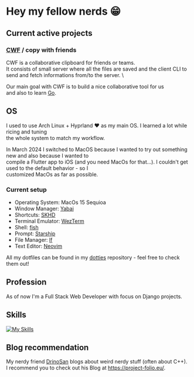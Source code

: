 # Hey my fellow nerds 😁

## Current active projects

### [CWF](https://github.com/noobcollective/cwf) / copy with friends
CWF is a collaborative clipboard for friends or teams. \
It consists of small server where all the files are saved and the client CLI to send and fetch informations from/to the server. \

Our main goal with CWF is to build a nice collaborative tool for us \
and also to learn [Go](https://go.dev/).

## OS
I used to use Arch Linux + Hyprland ❤️ as my main OS. I learned a lot while ricing and tuning \
the whole system to match my workflow.

In March 2024 I switched to MacOS because I wanted to try out something new and also because I wanted to \
compile a Flutter app to iOS (and you need MacOs for that...). I couldn't get used to the default behavior - so I \
customized MacOs as far as possible.

### Current setup
- Operating System: MacOs 15 Sequioa
- Window Manager: [Yabai](https://github.com/koekeishiya/yabai)
- Shortcuts: [SKHD](https://github.com/koekeishiya/skhd)
- Terminal Emulator: [WezTerm](https://wezfurlong.org/wezterm/)
- Shell: [fish](https://fishshell.com/)
- Prompt: [Starship](https://starship.rs/)
- File Manager: [lf](https://github.com/gokcehan/lf)
- Text Editor: [Neovim](https://neovim.io/)

All my dotfiles can be found in my [dotties](https://github.com/iCultureBud/dotties) repository - feel free to check them out!

## Profession
As of now I'm a Full Stack Web Developer with focus on Django projects.

## Skills
[![My Skills](https://skillicons.dev/icons?i=go,cpp,js,ts,py,django,docker,postgres,linux,neovim)](https://skillicons.dev)

## Blog recommendation
My nerdy friend [DrinoSan](https://github.com/DrinoSan) blogs about weird nerdy stuff (often about C++). \
I recommend you to check out his Blog at https://project-folio.eu/.
